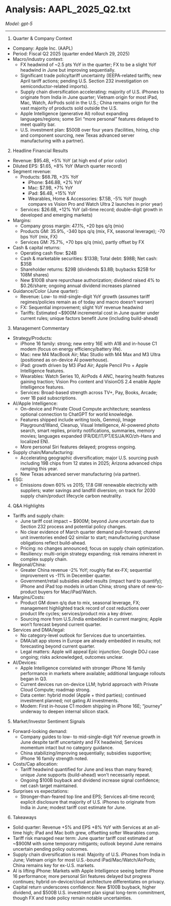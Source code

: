 # Analysis: AAPL_2025_Q2.txt

*Model: gpt-5*

---

1) Quarter & Company Context
- Company: Apple Inc. (AAPL)
- Period: Fiscal Q2 2025 (quarter ended March 29, 2025)
- Macro/industry context:
  - FX headwind of ~2.5 pts YoY in the quarter; FX to be a slight YoY headwind in June but improving sequentially.
  - Significant trade policy/tariff uncertainty (IEEPA-related tariffs; new April tariff actions; pending U.S. Section 232 investigation on semiconductor-related imports).
  - Supply chain diversification accelerating: majority of U.S. iPhones to originate from India in June quarter; Vietnam origin for most iPad, Mac, Watch, AirPods sold in the U.S.; China remains origin for the vast majority of products sold outside the U.S.
  - Apple Intelligence (generative AI) rollout expanding languages/regions; some Siri “more personal” features delayed to meet quality bar.
  - U.S. investment plan: $500B over four years (facilities, hiring, chip and component sourcing, new Texas advanced server manufacturing with a partner).

2) Headline Financial Results
- Revenue: $95.4B, +5% YoY (at high end of prior color)
- Diluted EPS: $1.65, +8% YoY (March quarter record)
- Segment revenue:
  - Products: $68.7B, +3% YoY
    - iPhone: $46.8B, +2% YoY
    - Mac: $7.9B, +7% YoY
    - iPad: $6.4B, +15% YoY
    - Wearables, Home & Accessories: $7.5B, -5% YoY (tough compare vs Vision Pro and Watch Ultra 2 launches in prior year)
  - Services: $26.6B, +12% YoY (all-time record; double-digit growth in developed and emerging markets)
- Margins:
  - Company gross margin: 47.1%, +20 bps q/q (mix)
  - Products GM: 35.9%, -340 bps q/q (mix, FX, seasonal leverage); -70 bps YoY (mix, FX)
  - Services GM: 75.7%, +70 bps q/q (mix), partly offset by FX
- Cash & capital returns:
  - Operating cash flow: $24B
  - Cash & marketable securities: $133B; Total debt: $98B; Net cash: $35B
  - Shareholder returns: $29B (dividends $3.8B; buybacks $25B for 108M shares)
  - New $100B share repurchase authorization; dividend raised 4% to $0.26/share; ongoing annual dividend increases planned
- Guidance/Color (June quarter):
  - Revenue: Low- to mid-single-digit YoY growth (assumes tariff regimes/policies remain as of today and macro doesn’t worsen)
  - FX: Sequential improvement; slight YoY revenue headwind
  - Tariffs: Estimated ~$900M incremental cost in June quarter under current rules; unique factors benefit June (including build-ahead)

3) Management Commentary
- Strategy/Products:
  - iPhone 16 family: strong; new entry 16E with A18 and in-house C1 modem (focus on energy efficiency/battery life).
  - Mac: new M4 MacBook Air; Mac Studio with M4 Max and M3 Ultra (positioned as on-device AI powerhouse).
  - iPad: growth driven by M3 iPad Air; Apple Pencil Pro + Apple Intelligence features.
  - Wearables: Watch Series 10, AirPods 4 ANC, hearing health features gaining traction; Vision Pro content and VisionOS 2.4 enable Apple Intelligence features.
  - Services: Broad-based strength across TV+, Pay, Books, Arcade; over 1B paid subscriptions.
- AI/Apple Intelligence:
  - On-device and Private Cloud Compute architecture; seamless optional connection to ChatGPT for world knowledge.
  - Features shipped include writing tools, Genmoji, Image Playground/Wand, Cleanup, Visual Intelligence, AI-powered photo search, smart replies, priority notifications, summaries, memory movies; languages expanded (FR/DE/IT/PT/ES/JA/KO/zh-Hans and localized EN).
  - More personal Siri features delayed; progress ongoing.
- Supply chain/Manufacturing:
  - Accelerating geographic diversification; major U.S. sourcing push including 19B chips from 12 states in 2025; Arizona advanced chips ramping this year.
  - New Texas advanced server manufacturing (via partner).
- ESG:
  - Emissions down 60% vs 2015; 17.8 GW renewable electricity with suppliers; water savings and landfill diversion; on track for 2030 supply chain/product lifecycle carbon neutrality.

4) Q&A Highlights
- Tariffs and supply chain:
  - June tariff cost impact ~ $900M; beyond June uncertain due to Section 232 process and potential policy changes.
  - No clear evidence of March quarter demand pull-forward; channel unit inventories ended Q2 similar to start; manufacturing purchase obligations reflect build-ahead.
  - Pricing: no changes announced; focus on supply chain optimization.
  - Resiliency: multi-origin strategy expanding; risk remains inherent in complex supply chain.
- Regional/China:
  - Greater China revenue -2% YoY; roughly flat ex-FX; sequential improvement vs -11% in December quarter.
  - Government/retail subsidies aided results (impact hard to quantify); iPhone and iPad top models in urban China; strong share of new-to-product buyers for Mac/iPad/Watch.
- Margins/Costs:
  - Product GM down q/q due to mix, seasonal leverage, FX; management highlighted track record of cost reductions over product life cycles; services/product mix a key driver.
  - Sourcing more from U.S./India embedded in current margins; Apple won’t forecast beyond current quarter.
- Services and DMA/legal:
  - No category-level outlook for Services due to uncertainties.
  - DMA/alt app stores in Europe are already embedded in results; not forecasting beyond current quarter.
  - Legal matters: Apple will appeal Epic injunction; Google DOJ case ongoing; risks acknowledged, outcomes unclear.
- AI/Devices:
  - Apple Intelligence correlated with stronger iPhone 16 family performance in markets where available; additional language rollouts began in Q3.
  - Current devices run on-device LLM; hybrid approach with Private Cloud Compute; roadmap strong.
  - Data center: hybrid model (Apple + third parties); continued investment planned; not gating AI investments.
  - Modem: First in-house C1 modem shipping in iPhone 16E; “journey” underway to deepen internal silicon stack.

5) Market/Investor Sentiment Signals
- Forward-looking demand:
  - Company guides to low- to mid-single-digit YoY revenue growth in June despite tariff uncertainty and FX headwind; Services momentum intact but no category guidance.
  - China stabilizing/improving sequentially; subsidies supportive; iPhone 16 family strength noted.
- Costs/Cap allocation:
  - Tariff headwind quantified for June and less than many feared; unique June supports (build-ahead) won’t necessarily repeat.
  - Ongoing $100B buyback and dividend increase signal confidence; net cash target maintained.
- Surprises vs expectations:
  - Stronger-than-feared top line and EPS; Services all-time record; explicit disclosure that majority of U.S. iPhones to originate from India in June; modest tariff cost estimate for June.

6) Takeaways
- Solid quarter: Revenue +5% and EPS +8% YoY with Services at an all-time high; iPad and Mac both grew, offsetting softer Wearables comp.
- Tariff risk managed near term: June quarter tariff cost estimated at ~$900M with some temporary mitigants; outlook beyond June remains uncertain pending policy outcomes.
- Supply chain diversification is real: Majority of U.S. iPhones from India in June; Vietnam origin for most U.S.-bound iPad/Mac/Watch/AirPods; China remains key for ex-U.S. markets.
- AI is lifting iPhone: Markets with Apple Intelligence seeing better iPhone 16 performance; more personal Siri features delayed but progress continues; hybrid on-device/cloud architecture differentiates on privacy.
- Capital return underscores confidence: New $100B buyback, higher dividend, and $500B U.S. investment plan signal long-term commitment, though FX and trade policy remain notable uncertainties.